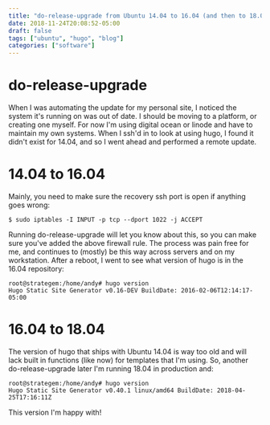 ```yaml
---
title: "do-release-upgrade from Ubuntu 14.04 to 16.04 (and then to 18.04)"
date: 2018-11-24T20:08:52-05:00
draft: false
tags: ["ubuntu", "hugo", "blog"]
categories: ["software"]
---
```


# do-release-upgrade

When I was automating the update for my personal site, I noticed the system it's running on was out of date.  I should be moving to a platform,
or creating one myself.  For now I'm using digital ocean or linode and have to maintain my own systems.  When I ssh'd in to look at using hugo,
I found it didn't exist for 14.04, and so I went ahead and performed a remote update.

# 14.04 to 16.04

Mainly, you need to make sure the recovery ssh port is open if anything goes wrong:

    $ sudo iptables -I INPUT -p tcp --dport 1022 -j ACCEPT

Running do-release-upgrade will let you know about this, so you can make sure you've added the above firewall rule.  The process was pain free
for me, and continues to (mostly) be this way across servers and on my workstation.  After a reboot, I went to see what version of hugo is in
the 16.04 repository:

    root@strategem:/home/andy# hugo version
    Hugo Static Site Generator v0.16-DEV BuildDate: 2016-02-06T12:14:17-05:00

# 16.04 to 18.04

The version of hugo that ships with Ubuntu 14.04 is way too old and will lack built in functions (like now) for templates that I'm using.  So, 
another do-release-upgrade later I'm running 18.04 in production and:

    root@strategem:/home/andy# hugo version
    Hugo Static Site Generator v0.40.1 linux/amd64 BuildDate: 2018-04-25T17:16:11Z

This version I'm happy with!
